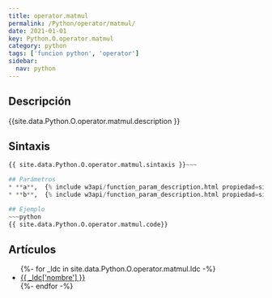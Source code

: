 ```yaml
---
title: operator.matmul
permalink: /Python/operator/matmul/
date: 2021-01-01
key: Python.O.operator.matmul
category: python
tags: ['funcion python', 'operator']
sidebar: 
  nav: python
---
```


## Descripción
{{site.data.Python.O.operator.matmul.description }}

## Sintaxis
~~~python
{{ site.data.Python.O.operator.matmul.sintaxis }}~~~

## Parámetros
* **a**,  {% include w3api/function_param_description.html propiedad=site.data.Python.O.operator.matmul valor="a" %}
* **b**,  {% include w3api/function_param_description.html propiedad=site.data.Python.O.operator.matmul valor="b" %}

## Ejemplo
~~~python
{{ site.data.Python.O.operator.matmul.code}}
~~~

## Artículos
<ul>
{%- for _ldc in site.data.Python.O.operator.matmul.ldc -%}
   <li>
       <a href="{{_ldc['url'] }}">{{ _ldc['nombre'] }}</a>
   </li>
{%- endfor -%}
</ul>
